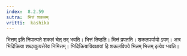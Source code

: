 ```yaml
---
index:  8.2.59
sutra:  भित्तं शकलम्
vritti:  kashika 
---
```


भित्तम् इति निपात्यते शकलं चेत् तद् भवति। भित्तं तिष्ठति। भित्तं प्रपतति। शकलपर्यायो ऽयम्। अत्र भिदिक्रिया शब्दव्युत्पत्तेरेव निमित्तम्। भिदिक्रियाविवक्षायां हि शकलविषये भिन्नम् भित्तम् इत्येव भवति।

